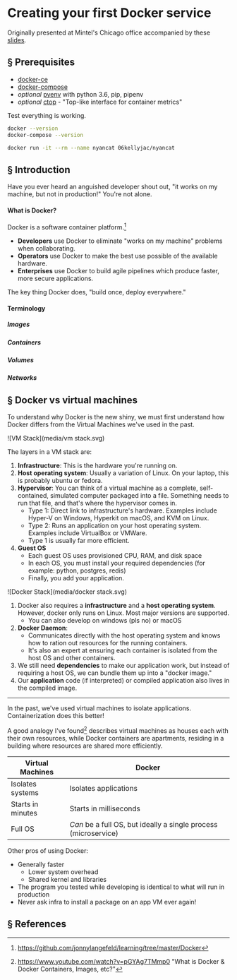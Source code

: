 # Creating your first Docker service
Originally presented at Mintel's Chicago office accompanied by these [slides](https://docs.google.com/presentation/d/1rK9y6Qs6qcrbK3--qUYeeacr3z2BSVE48WI-DfX6gJM).

## § Prerequisites

* [docker-ce](https://docs.docker.com/install/linux/docker-ce/ubuntu/)
* [docker-compose](https://docs.docker.com/compose/install/)
* *optional* [pyenv](https://github.com/pyenv/pyenv-installer) with python 3.6, pip, pipenv
* *optional* [ctop](https://ctop.sh/) - "Top-like interface for container metrics"

Test everything is working.

```bash
docker --version
docker-compose --version

docker run -it --rm --name nyancat 06kellyjac/nyancat
```

## § Introduction

Have you ever heard an anguished developer shout out, "it works on my machine, but not in production!" You're not alone.

#### What is Docker?

Docker is a software container platform.[^1] 

* **Developers** use Docker to eliminate "works on my machine" problems when collaborating.
* **Operators** use Docker to make the best use possible of the available hardware.
* **Enterprises** use Docker to build agile pipelines which produce faster, more secure applications.

The key thing Docker does, "build once, deploy everywhere."

####  Terminology

##### Images

##### Containers

##### Volumes

##### Networks


## § Docker vs virtual machines

To understand why Docker is the new shiny, we must first understand how Docker differs from the Virtual Machines we've used in the past.

![VM Stack](media/vm stack.svg)

The layers in a VM stack are:

1. **Infrastructure**: This is the hardware you're running on.
2. **Host operating system**: Usually a variation of Linux. On your laptop, this is probably ubuntu or fedora.
3. **Hypervisor**: You can think of a virtual machine as a complete, self-contained, simulated computer packaged into a file. Something needs to run that file, and that's where the hypervisor comes in.
   * Type 1: Direct link to infrastructure's hardware. Examples include Hyper-V on Windows, Hyperkit on macOS, and KVM on Linux.
   * Type 2: Runs an application on your host operating system. Examples include VirtualBox or VMWare.
   * Type 1 is usually far more efficient.
4. **Guest OS**
   * Each guest OS uses provisioned CPU, RAM, and disk space
   * In each OS, you must install your required dependencies (for example: python, postgres, redis)
   * Finally, you add your application.

![Docker Stack](media/docker stack.svg)

1. Docker also requires a **infrastructure** and a **host operating system**. However, docker only runs on Linux. Most major versions are supported.
   * You can also develop on windows (pls no) or macOS
2. **Docker Daemon**:
   * Communicates directly with the host operating system and knows how to ration out resources for the running containers.
   * It's also an expert at ensuring each container is isolated from the host OS and other containers.
3. We still need **dependencies** to make our application work, but instead of requiring a host OS, we can bundle them up into a "docker image."
4. Our **application** code (if interpreted) or compiled application also lives in the compiled image.

---

In the past, we've used virtual machines to isolate applications. Containerization does this better!

A good analogy I've found[^2]  describes virtual machines as houses each with their own resources, while Docker containers are apartments, residing in a building where resources are shared more efficiently.

| Virtual Machines  | Docker                                                       |
| ----------------- | ------------------------------------------------------------ |
| Isolates systems  | Isolates applications                                        |
| Starts in minutes | Starts in milliseconds                                       |
| Full OS           | *Can* be a full OS, but ideally a single process (microservice) |

Other pros of using Docker:

* Generally faster
  * Lower system overhead
  * Shared kernel and libraries
* The program you tested while developing is identical to what will run in production
* Never ask infra to install a package on an app VM ever again!

## § References

[^1]: https://github.com/jonnylangefeld/learning/tree/master/Docker
[^2]: https://www.youtube.com/watch?v=pGYAg7TMmp0 "What is Docker & Docker Containers, Images, etc?"